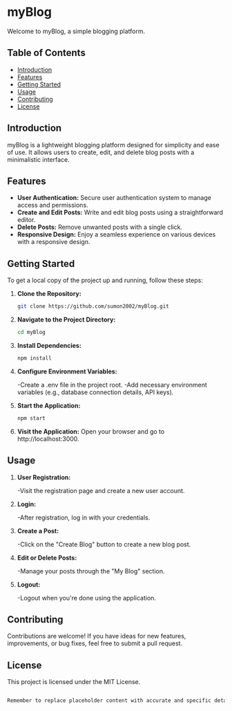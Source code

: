 # myBlog

Welcome to myBlog, a simple blogging platform.

## Table of Contents

- [Introduction](#introduction)
- [Features](#features)
- [Getting Started](#getting-started)
- [Usage](#usage)
- [Contributing](#contributing)
- [License](#license)

## Introduction

myBlog is a lightweight blogging platform designed for simplicity and ease of use. It allows users to create, edit, and delete blog posts with a minimalistic interface.

## Features

- **User Authentication:** Secure user authentication system to manage access and permissions.
- **Create and Edit Posts:** Write and edit blog posts using a straightforward editor.
- **Delete Posts:** Remove unwanted posts with a single click.
- **Responsive Design:** Enjoy a seamless experience on various devices with a responsive design.

## Getting Started

To get a local copy of the project up and running, follow these steps:

1. **Clone the Repository:**
   ```bash
   git clone https://github.com/sumon2002/myBlog.git

2. **Navigate to the Project Directory:**
   ```bash
   cd myBlog

3. **Install Dependencies:**
   ```bash
   npm install

4. **Configure Environment Variables:**

   -Create a .env file in the project root.
   -Add necessary environment variables (e.g., database connection details, API keys).

5. **Start the Application:**
   ```bash
   npm start

6. **Visit the Application:**
   Open your browser and go to http://localhost:3000.

## Usage
1. **User Registration:**

   -Visit the registration page and create a new user account.
2. **Login:**

   -After registration, log in with your credentials.
3. **Create a Post:**

   -Click on the "Create Blog" button to create a new blog post.
4. **Edit or Delete Posts:**

   -Manage your posts through the "My Blog" section.
5. **Logout:**

   -Logout when you're done using the application.

## Contributing
Contributions are welcome! If you have ideas for new features, improvements, or bug fixes, feel free to submit a pull request. 

## License
This project is licensed under the MIT License.
```css

Remember to replace placeholder content with accurate and specific details about your project. Additionally, if your project has specific setup instructions or additional details, make sure to include them in the README.
